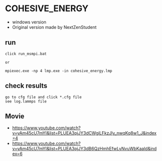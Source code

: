 
# COHESIVE_ENERGY
- windows version
- Original version made by NextZenStudent


## run
	click run_msmpi.bat
	
	or
	
	mpiexec.exe -np 4 lmp.exe -in cohesive_energy.lmp


## check results
	go to cfg file and click *.cfg file
	see log.lammps file


## Movie
- https://www.youtube.com/watch?v=yAm45cU7mYI&list=PLUEA3pjJY3dCWgiLFkzJly_nwqKq8w1_J&index=4
- https://www.youtube.com/watch?v=yAm45cU7mYI&list=PLUEA3pjJY3dB6QzHmhEfwLyNvuWbKaald&index=6